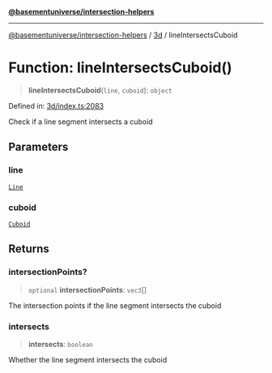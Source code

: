 [**@basementuniverse/intersection-helpers**](../../README.md)

***

[@basementuniverse/intersection-helpers](../../README.md) / [3d](../README.md) / lineIntersectsCuboid

# Function: lineIntersectsCuboid()

> **lineIntersectsCuboid**(`line`, `cuboid`): `object`

Defined in: [3d/index.ts:2083](https://github.com/basementuniverse/intersection-helpers/blob/d942e5cf9ee51dc3854d6fbfe1d84a7ecd83c1ca/src/3d/index.ts#L2083)

Check if a line segment intersects a cuboid

## Parameters

### line

[`Line`](../types/type-aliases/Line.md)

### cuboid

[`Cuboid`](../types/type-aliases/Cuboid.md)

## Returns

### intersectionPoints?

> `optional` **intersectionPoints**: `vec3`[]

The intersection points if the line segment intersects the cuboid

### intersects

> **intersects**: `boolean`

Whether the line segment intersects the cuboid
